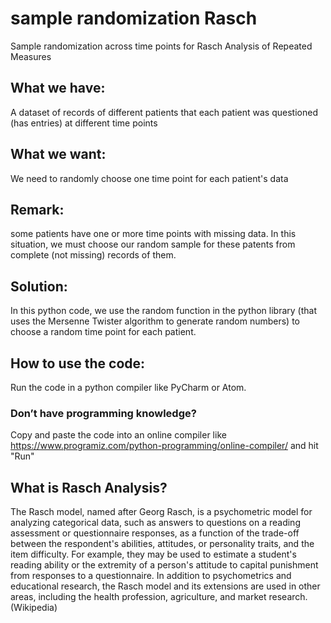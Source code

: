 # sample randomization Rasch
Sample randomization across time points for Rasch Analysis of Repeated Measures

## What we have:
A dataset of records of different patients that each patient was questioned (has entries) at different time points


## What we want:
We need to randomly choose one time point for each patient's data 

## Remark:
some patients have one or more time points with missing data. In this situation, we must choose our random sample for these patents from complete (not missing) records of them.

## Solution:
In this python code, we use the random function in the python library (that uses the Mersenne Twister algorithm to generate random numbers) to choose a random time point for each patient.

## How to use the code:
Run the code in a python compiler like PyCharm or Atom.
### Don’t have programming knowledge? 
Copy and paste the code into an online compiler like https://www.programiz.com/python-programming/online-compiler/ and hit "Run"

## What is Rasch Analysis?
The Rasch model, named after Georg Rasch, is a psychometric model for analyzing categorical data, such as answers to questions on a reading assessment or questionnaire responses, as a function of the trade-off between the respondent's abilities, attitudes, or personality traits, and the item difficulty. For example, they may be used to estimate a student's reading ability or the extremity of a person's attitude to capital punishment from responses to a questionnaire. In addition to psychometrics and educational research, the Rasch model and its extensions are used in other areas, including the health profession, agriculture, and market research. (Wikipedia)
